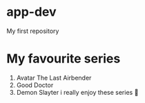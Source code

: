 # app-dev
My first repository
# My favourite series
1. Avatar The Last Airbender
2. Good Doctor
3. Demon Slayter
i really enjoy these series 🤟
